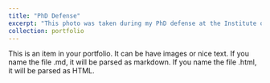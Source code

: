 ```yaml
---
title: "PhD Defense"
excerpt: "This photo was taken during my PhD defense at the Institute of Research on Ceramics (IRCER). I was engaged in answering questions posed by the examiner. <br/><img src='/images/PhD_defense.jpg'  width='500' height='300' style='border:2px solid black;'>"
collection: portfolio
---
```


This is an item in your portfolio. It can be have images or nice text. If you name the file .md, it will be parsed as markdown. If you name the file .html, it will be parsed as HTML. 
